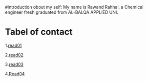 #introduction obout my self:
My name is Rawand Rahhal, a Chemical engineer fresh graduated from AL-BALQA APPLIED UNI.





# Tabel of contact


1.[read01](https://rawandrahhal.github.io/reading-notes/read01)

2.[read02](https://rawandrahhal.github.io/reading-notes/read02)

3.[read03](https://rawandrahhal.github.io/reading-notes/readmarkdown)

4.[Read04](https://rawandrahhal.github.io/reading-notes/read04)